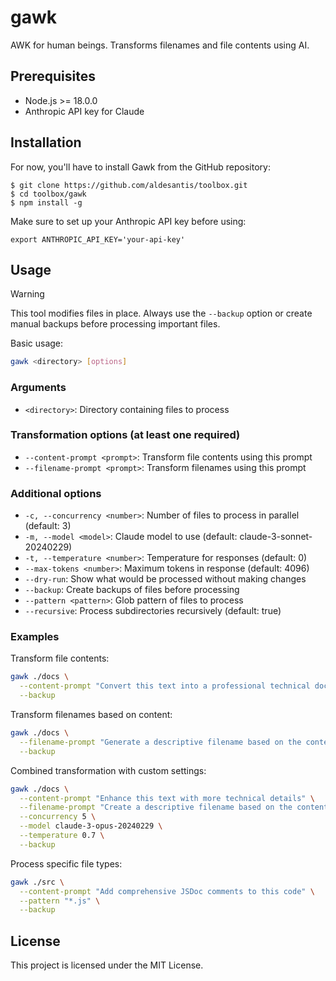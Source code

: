 # gawk

AWK for human beings. Transforms filenames and file contents using AI.

## Prerequisites

- Node.js >= 18.0.0
- Anthropic API key for Claude

## Installation

For now, you'll have to install Gawk from the GitHub repository:

```console
$ git clone https://github.com/aldesantis/toolbox.git
$ cd toolbox/gawk
$ npm install -g
```

Make sure to set up your Anthropic API key before using:

```console
export ANTHROPIC_API_KEY='your-api-key'
```

## Usage

> [!WARNING]  
> This tool modifies files in place. Always use the `--backup` option or create manual backups before processing important files.

Basic usage:

```bash
gawk <directory> [options]
```

### Arguments

- `<directory>`: Directory containing files to process

### Transformation options (at least one required)

- `--content-prompt <prompt>`: Transform file contents using this prompt
- `--filename-prompt <prompt>`: Transform filenames using this prompt

### Additional options

- `-c, --concurrency <number>`: Number of files to process in parallel (default: 3)
- `-m, --model <model>`: Claude model to use (default: claude-3-sonnet-20240229)
- `-t, --temperature <number>`: Temperature for responses (default: 0)
- `--max-tokens <number>`: Maximum tokens in response (default: 4096)
- `--dry-run`: Show what would be processed without making changes
- `--backup`: Create backups of files before processing
- `--pattern <pattern>`: Glob pattern of files to process
- `--recursive`: Process subdirectories recursively (default: true)

### Examples

Transform file contents:

```bash
gawk ./docs \
  --content-prompt "Convert this text into a professional technical document" \
  --backup
```

Transform filenames based on content:

```bash
gawk ./docs \
  --filename-prompt "Generate a descriptive filename based on the content. Keep it concise and use kebab-case." \
  --backup
```

Combined transformation with custom settings:

```bash
gawk ./docs \
  --content-prompt "Enhance this text with more technical details" \
  --filename-prompt "Create a descriptive filename based on the content" \
  --concurrency 5 \
  --model claude-3-opus-20240229 \
  --temperature 0.7 \
  --backup
```

Process specific file types:

```bash
gawk ./src \
  --content-prompt "Add comprehensive JSDoc comments to this code" \
  --pattern "*.js" \
  --backup
```

## License

This project is licensed under the MIT License.
